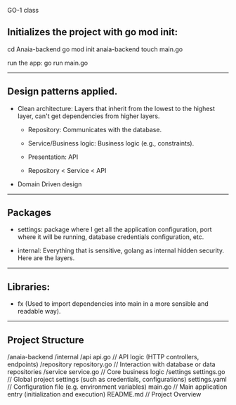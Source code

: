 GO-1 class

## Initializes the project with go mod init:

cd Anaia-backend
go mod init anaia-backend
touch main.go

run the app: go run main.go

-----------------------------------------------------------------------------

## Design patterns applied.

* Clean architecture: Layers that inherit from the lowest to the highest layer, can't get dependencies from higher layers.

    - Repository: Communicates with the database.
    - Service/Business logic: Business logic (e.g., constraints).
    - Presentation: API

    - Repository < Service < API 

* Domain Driven design

----------------------------------------------------------------------------

## Packages

* settings: package where I get all the application configuration, port where it will be running, database credentials configuration, etc.

* internal: Everything that is sensitive, golang as internal hidden security. Here are the layers.

---------------------------------------------------------------------------

## Libraries: 

* fx (Used to import dependencies into main in a more sensible and readable way).

---------------------------------------------------------------------------

## Project Structure

/anaia-backend
  /internal
    /api
      api.go // API logic (HTTP controllers, endpoints)
    /repository
      repository.go // Interaction with database or data repositories
    /service
      service.go // Core business logic
  /settings
    settings.go // Global project settings (such as credentials, configurations)
    settings.yaml // Configuration file (e.g. environment variables)
  main.go // Main application entry (initialization and execution)
  README.md // Project Overview
